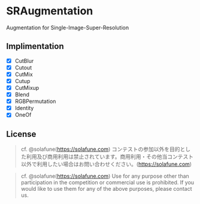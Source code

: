 # SRAugmentation
Augmentation for Single-Image-Super-Resolution

## Implimentation

- [x] CutBlur
- [x] Cutout
- [x] CutMix
- [x] Cutup
- [x] CutMixup
- [x] Blend
- [x] RGBPermutation
- [x] Identity
- [x] OneOf

## License

> cf. @solafune(https://solafune.com) コンテストの参加以外を目的とした利用及び商用利用は禁止されています。商用利用・その他当コンテスト以外で利用したい場合はお問い合わせください。(https://solafune.com)

> cf. @solafune(https://solafune.com) Use for any purpose other than participation in the competition or commercial use is prohibited. If you would like to use them for any of the above purposes, please contact us.
